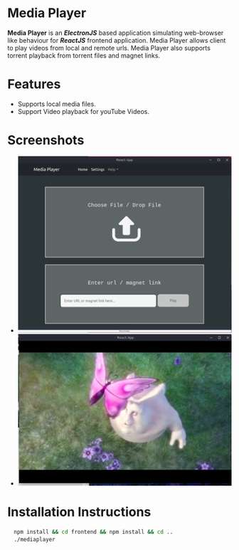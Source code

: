 # Media Player

<b>Media Player</b> is an <b><i>ElectronJS</i></b> based application simulating web-browser like behaviour for <b><i>ReactJS</i></b> frontend application.
Media Player allows client to play videos from local and remote urls. Media Player also supports torrent playback from torrent files and magnet links. 

# Features
* Supports local media files.
* Support Video playback for youTube Videos.

# Screenshots
* <img src="https://github.com/Gourav1100/mediaplayer/blob/master/screenshots/Screenshot%20from%202022-02-27%2022-51-30.png"/>
* <img src="https://github.com/Gourav1100/mediaplayer/blob/master/screenshots/Screenshot%20from%202022-02-27%2022-52-11.png"/>

# Installation Instructions
```sh
  npm install && cd frontend && npm install && cd ..
  ./mediaplayer
 ```
